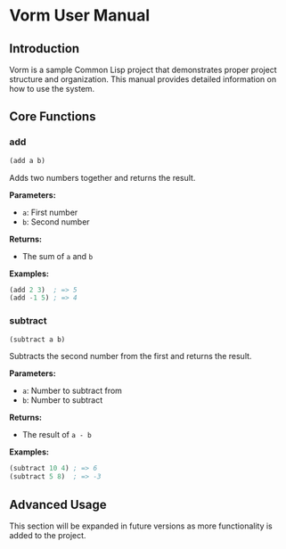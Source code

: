 # Vorm User Manual

## Introduction

Vorm is a sample Common Lisp project that demonstrates proper project structure and organization. This manual provides detailed information on how to use the system.

## Core Functions

### add

```lisp
(add a b)
```

Adds two numbers together and returns the result.

**Parameters:**
- `a`: First number
- `b`: Second number

**Returns:**
- The sum of `a` and `b`

**Examples:**
```lisp
(add 2 3)  ; => 5
(add -1 5) ; => 4
```

### subtract

```lisp
(subtract a b)
```

Subtracts the second number from the first and returns the result.

**Parameters:**
- `a`: Number to subtract from
- `b`: Number to subtract

**Returns:**
- The result of `a - b`

**Examples:**
```lisp
(subtract 10 4) ; => 6
(subtract 5 8)  ; => -3
```

## Advanced Usage

This section will be expanded in future versions as more functionality is added to the project.
